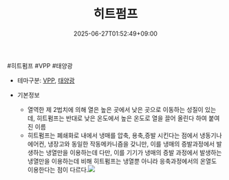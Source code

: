 ﻿---
title: "히트펌프"
date: 2025-06-27T01:52:49+09:00
lastmod: 2025-06-27T01:52:49+09:00
type: docs
sidebar:
  open: true
weight: 23
---
<div style="display:none">
  <meta property="article:published_time" content="2025-06-26T16:52:49Z" />
  <meta property="article:modified_time" content="2025-06-26T16:52:49Z" />
</div>
#히트펌프 #VPP #태양광 

- 테마구분: [VPP](/industry-study/vpp/), [태양광](/industry-study/태양광/)

- 기본정보
	- 열역한 제 2법치에 의해 열은 높은 곳에서 낮은 곳으로 이동하는 성질이 있는데, 히트펌프는 반대로 낮은 온도에서 높은 온도로 열을 끌어 올린다 하여 붙여진 이름
	- 히트펌프는 폐쇄화로 내에서 냉매를 압축, 용축,증발 시킨다는 점에서 냉동기나 에어컨, 냉장고와 동일한 작동메카니즘을 갖니만, 이를 냉매의 증발과정에서 발생하는 냉열만을 이용하는데 다만, 이를 기기가 냉매의 증발 과정에서 발생하는 냉열만을 이용하는데 비해 히트펌프는 냉열뿐 아니라 응축과정에서의 온열도 이용한다는 점이 다르다.![](https://i.imgur.com/ceqC8XH.png)
